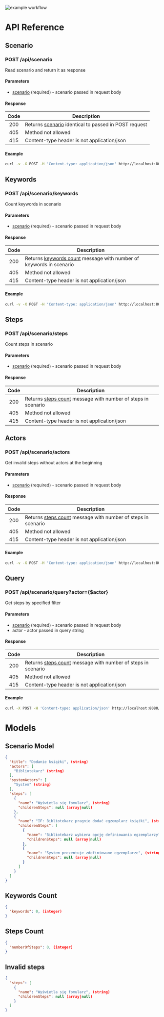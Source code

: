![example workflow](https://github.com/niz-ka/io-project/actions/workflows/maven-publish.yml/badge.svg)
# API Reference
## Scenario
### POST /api/scenario
Read scenario and return it as response
#### Parameters
* <a href="#scenario-model">scenario</a> (required) - scenario passed in request body
#### Response
| Code | Description |
|:---:| --- |
| 200 | Returns <a href="#scenario-model">scenario</a> identical to passed in POST request |
| 405 | Method not allowed |
| 415 | Content-type header is not application/json |

#### Example
```bash
curl -v -X POST -H 'Content-type: application/json' http://localhost:8080/api/scenario -d @scenario.json
```

## Keywords
### POST /api/scenario/keywords
Count keywords in scenario
#### Parameters
* <a href="#scenario-model">scenario</a> (required) - scenario passed in request body
#### Response
| Code | Description |
|:---:| --- |
| 200 | Returns <a href="#keywords-count">keywords count</a> message with number of keywords in scenario |
| 405 | Method not allowed |
| 415 | Content-type header is not application/json |

#### Example
```bash
curl -v -X POST -H 'Content-type: application/json' http://localhost:8080/api/scenario/keywords -d @scenario.json
```

## Steps
### POST /api/scenario/steps
Count steps in scenario
#### Parameters
* <a href="#scenario-model">scenario</a> (required) - scenario passed in request body
#### Response
| Code | Description |
|:---:| --- |
| 200 | Returns <a href="#steps-count">steps count</a> message with number of steps in scenario |
| 405 | Method not allowed |
| 415 | Content-type header is not application/json |

## Actors
### POST /api/scenario/actors
Get invalid steps without actors at the beginning
#### Parameters
* <a href="#scenario-model">scenario</a> (required) - scenario passed in request body
#### Response
| Code | Description |
|:---:| --- |
| 200 | Returns <a href="#steps-count">steps count</a> message with number of steps in scenario |
| 405 | Method not allowed |
| 415 | Content-type header is not application/json |

#### Example
```bash
curl -v -X POST -H 'Content-type: application/json' http://localhost:8080/api/scenario/actors -d @scenario.json
```
## Query
### POST /api/scenario/query?actor={$actor}
Get steps by specified filter
#### Parameters
* <a href="#scenario-model">scenario</a> (required) - scenario passed in request body
* actor - actor passed in query string
#### Response
| Code | Description |
|:---:| --- |
| 200 | Returns <a href="#steps-count">steps count</a> message with number of steps in scenario |
| 405 | Method not allowed |
| 415 | Content-type header is not application/json |

#### Example
```bash
curl -X POST -H 'Content-type: application/json' http://localhost:8080/api/scenario/query?actor=System -d @scenario.json
```

# Models
## Scenario Model
```json
{
  "title": "Dodanie książki", (string)
  "actors": [
    "Bibliotekarz" (string)
  ],
  "systemActors": [
    "System" (string)
  ],
  "steps": [
    {
      "name": "Wyświetla się fomularz", (string)
      "childrenSteps": null (array|null)
    },
    {
      "name": "IF: Bibliotekarz pragnie dodać egzemplarz książki", (string)
      "childrenSteps": [
        {
          "name": "Bibliotekarz wybiera opcję definiowania egzemplarzy", (string)
          "childrenSteps": null (array|null)
        },
        {
          "name": "System prezentuje zdefiniowane egzemplarze", (string)
          "childrenSteps": null (array|null)
        }
      ]
    }
  ]
}
```

## Keywords Count
```json
{
  "keywords": 0, (integer)
}
```

## Steps Count
```json
{
  "numberOfSteps": 0, (integer)
}
```

## Invalid steps
```json
{
  "steps": [
    {
      "name": "Wyświetla się fomularz", (string)
      "childrenSteps": null (array|null)
    }
  ]
}
